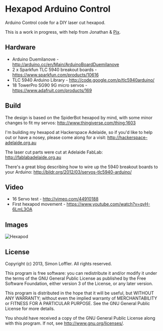 # Hexapod Arduino Control
Arduino Control code for a DIY laser cut hexapod.

This is a work in progress, with help from Jonathan & [Pix](thapixguy@gmail.com).

## Hardware
* Arduino Duemilanove - http://arduino.cc/en/Main/ArduinoBoardDuemilanove
* 2 x Sparkfun TLC 5940 breakout boards - https://www.sparkfun.com/products/10616
* TLC 5940 Arduino Library - http://code.google.com/p/tlc5940arduino/
* 18 TowerPro SG90 9G micro servos - https://www.adafruit.com/products/169

## Build
The design is based on the SpiderBot hexapod by mind, with some minor changes to fit my servos:
http://www.thingiverse.com/thing:1603

I'm building my hexapod at Hackerspace Adelaide, so if you'd like to help out or have a nosey, please come along for a visit:
http://hackerspace-adelaide.org.au

The laser cut parts were cut at Adelaide FabLab:
http://fablabadelaide.org.au

There's a great blog describing how to wire up the 5940 breakout boards to your Arduino:
http://bildr.org/2012/03/servos-tlc5940-arduino/

## Video
* 16 Servo test - http://vimeo.com/44910188
* First hexapod movement - https://www.youtube.com/watch?v=qvH-6LmL3OA

## Images
![Hexapod](http://distilleryimage7.s3.amazonaws.com/5c836f548bb511e2ba9922000a1f9c9a_7.jpg)

## License
Copyright (c) 2013, Simon Loffler.
All rights reserved.

This program is free software: you can redistribute it and/or modify it under the terms of the GNU General Public License as published by the Free Software Foundation, either version 3 of the License, or any later version.

This program is distributed in the hope that it will be useful, but WITHOUT ANY WARRANTY; without even the implied warranty of MERCHANTABILITY or FITNESS FOR A PARTICULAR PURPOSE. See the GNU General Public License for more details.

You should have received a copy of the GNU General Public License along with this program. If not, see http://www.gnu.org/licenses/.